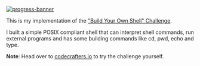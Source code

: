 [![progress-banner](https://backend.codecrafters.io/progress/shell/51a1d680-fe2f-4f9a-8aca-37824b65e46e)](https://app.codecrafters.io/users/codecrafters-bot?r=2qF)

This is my implementation of the ["Build Your Own Shell" Challenge](https://app.codecrafters.io/courses/shell/overview).

I built a simple POSIX compliant shell that can interpret shell commands, run external programs and has some building commands like cd, pwd, echo and type.

**Note**: Head over to
[codecrafters.io](https://codecrafters.io) to try the challenge yourself.
